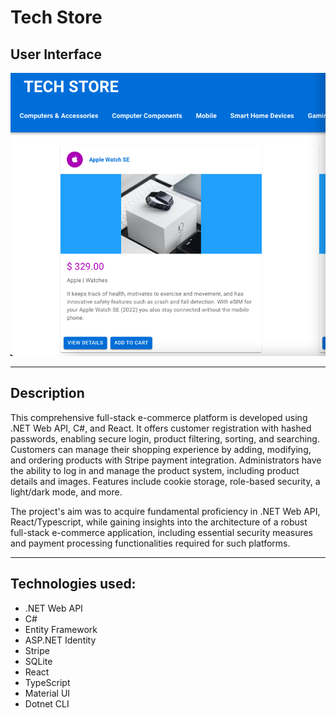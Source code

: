 # Tech Store

## User Interface

![Alt Text](tech-store.png)

---

## Description

This comprehensive full-stack e-commerce platform is developed using .NET Web API, C#, and React. It offers customer registration with hashed passwords, enabling secure login, product filtering, sorting, and searching. Customers can manage their shopping experience by adding, modifying, and ordering products with Stripe payment integration. Administrators have the ability to log in and manage the product system, including product details and images. Features include cookie storage, role-based security, a light/dark mode, and more.

The project's aim was to acquire fundamental proficiency in .NET Web API, React/Typescript, while gaining insights into the architecture of a robust full-stack e-commerce application, including essential security measures and payment processing functionalities required for such platforms.

---

## Technologies used:

- .NET Web API 
- C#
- Entity Framework
- ASP.NET Identity
- Stripe 
- SQLite
- React
- TypeScript
- Material UI
- Dotnet CLI
